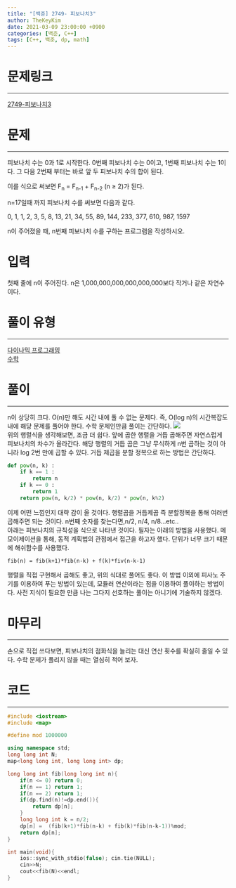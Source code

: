 ```yaml
---
title: "[백준] 2749- 피보나치3"
author: TheKeyKim
date: 2021-03-09 23:00:00 +0900
categories: [백준, C++]
tags: [C++, 백준, dp, math]
---
```


# 문제링크
***
[2749-피보나치3](https://www.acmicpc.net/problem/2749)
# 문제
***
<div id="problem_description" class="problem-text">
				<p>피보나치 수는 0과 1로 시작한다. 0번째 피보나치 수는 0이고, 1번째 피보나치 수는 1이다. 그 다음 2번째 부터는 바로 앞 두 피보나치 수의 합이 된다.</p>

<p>이를 식으로 써보면 F<sub>n</sub> = F<sub>n-1</sub> + F<sub>n-2</sub> (n ≥ 2)가 된다.</p>

<p>n=17일때 까지 피보나치 수를 써보면 다음과 같다.</p>

<p>0, 1, 1, 2, 3, 5, 8, 13, 21, 34, 55, 89, 144, 233, 377, 610, 987, 1597</p>

<p>n이 주어졌을 때, n번째 피보나치 수를 구하는 프로그램을 작성하시오.</p>
</div>

# 입력
<p>첫째 줄에 n이 주어진다. n은 1,000,000,000,000,000,000보다 작거나 같은 자연수이다.</p>

# 풀이 유형
***
[다이나믹 프로그래밍](/tags/dp)<br>
[수학](/tags/math)

# 풀이
***
n이 상당히 크다. O(n)만 해도 시간 내에 풀 수 없는 문제다. 즉, O(log n)의 시간복잡도 내에 해당 문제를 풀어야 한다. 수학 문제인만큼 풀이는 간단하다.
<img src="./img/boj_2749.png"/> <br>
위의 행렬식을 생각해보면, 조금 더 쉽다. 앞에 곱한 행렬을 거듭 곱해주면 자연스럽게 피보나치의 차수가 올라간다. 해당 행렬의 거듭 곱은 그냥 무식하게 n번 곱하는 것이 아니라 log 2번 만에 곱할 수 있다. 거듭 제곱을 분할 정복으로 하는 방법은 간단하다. 
```python
def pow(n, k) :
    if k == 1 :
        return n
    if k == 0 :
        return 1
    return pow(n, k/2) * pow(n, k/2) * pow(n, k%2)
```
이제 어떤 느낌인지 대략 감이 올 것이다. 행렬곱을 거듭제곱 즉 분할정복을 통해 여러번 곱해주면 되는 것이다. n번째 숫자를 찾는다면,n/2, n/4, n/8...etc.. <br>
아래는 피보나치의 규칙성을 식으로 나타낸 것이다. 필자는 아래의 방법을 사용했다. 메모이제이션을 통해, 동적 계획법의 관점에서 접근을 하고자 했다. 단위가 너무 크기 때문에 해쉬함수를 사용했다.
```
fib(n) = fib(k+1)*fib(n-k) + f(k)*fiv(n-k-1)
```
행렬을 직접 구현해서 곱해도 좋고, 위의 식대로 풀어도 좋다. 이 방법 이외에 피사노 주기를 이용하여 푸는 방법이 있는데, 모듈러 연산이라는 점을 이용하여 풀이하는 방법이다. 사전 지식이 필요한 만큼 나는 그다지 선호하는 풀이는 아니기에 기술하지 않겠다.
# 마무리
***
손으로 직접 쓰다보면, 피보나치의 점화식을 늘리는 대신 연산 횟수를 확실히 줄일 수 있다. 수학 문제가 풀리지 않을 때는 열심히 적어 보자. 
# 코드
***
```c++
#include <iostream>
#include <map>

#define mod 1000000

using namespace std;
long long int N;
map<long long int, long long int> dp;

long long int fib(long long int n){
    if(n <= 0) return 0;
    if(n == 1) return 1;
    if(n == 2) return 1;
    if(dp.find(n)!=dp.end()){
        return dp[n];
    }
    long long int k = n/2;
    dp[n] =  (fib(k+1)*fib(n-k) + fib(k)*fib(n-k-1))%mod;
    return dp[n];
}

int main(void){
    ios::sync_with_stdio(false); cin.tie(NULL);
    cin>>N;
    cout<<fib(N)<<endl;
}
```
